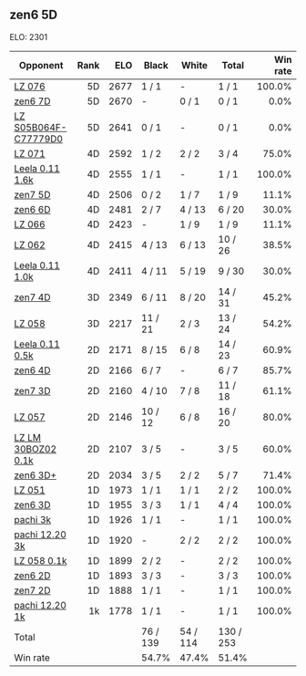 ## zen6 5D ##

ELO: 2301

Opponent | Rank | ELO | Black | White | Total | Win rate
---------|-----:|----:|-------|-------|-------|-------:
[LZ 076](LZ%20076.md) | 5D | 2677 | 1 / 1 | - | 1 / 1 | 100.0%
[zen6 7D](zen6%207D.md) | 5D | 2670 | - | 0 / 1 | 0 / 1 | 0.0%
[LZ S05B064F-C77779D0](LZ%20S05B064F-C77779D0.md) | 5D | 2641 | 0 / 1 | - | 0 / 1 | 0.0%
[LZ 071](LZ%20071.md) | 4D | 2592 | 1 / 2 | 2 / 2 | 3 / 4 | 75.0%
[Leela 0.11 1.6k](Leela%200.11%201.6k.md) | 4D | 2555 | 1 / 1 | - | 1 / 1 | 100.0%
[zen7 5D](zen7%205D.md) | 4D | 2506 | 0 / 2 | 1 / 7 | 1 / 9 | 11.1%
[zen6 6D](zen6%206D.md) | 4D | 2481 | 2 / 7 | 4 / 13 | 6 / 20 | 30.0%
[LZ 066](LZ%20066.md) | 4D | 2423 | - | 1 / 9 | 1 / 9 | 11.1%
[LZ 062](LZ%20062.md) | 4D | 2415 | 4 / 13 | 6 / 13 | 10 / 26 | 38.5%
[Leela 0.11 1.0k](Leela%200.11%201.0k.md) | 4D | 2411 | 4 / 11 | 5 / 19 | 9 / 30 | 30.0%
[zen7 4D](zen7%204D.md) | 3D | 2349 | 6 / 11 | 8 / 20 | 14 / 31 | 45.2%
[LZ 058](LZ%20058.md) | 3D | 2217 | 11 / 21 | 2 / 3 | 13 / 24 | 54.2%
[Leela 0.11 0.5k](Leela%200.11%200.5k.md) | 2D | 2171 | 8 / 15 | 6 / 8 | 14 / 23 | 60.9%
[zen6 4D](zen6%204D.md) | 2D | 2166 | 6 / 7 | - | 6 / 7 | 85.7%
[zen7 3D](zen7%203D.md) | 2D | 2160 | 4 / 10 | 7 / 8 | 11 / 18 | 61.1%
[LZ 057](LZ%20057.md) | 2D | 2146 | 10 / 12 | 6 / 8 | 16 / 20 | 80.0%
[LZ LM 30BOZ02 0.1k](LZ%20LM%2030BOZ02%200.1k.md) | 2D | 2107 | 3 / 5 | - | 3 / 5 | 60.0%
[zen6 3D+](zen6%203D+.md) | 2D | 2034 | 3 / 5 | 2 / 2 | 5 / 7 | 71.4%
[LZ 051](LZ%20051.md) | 1D | 1973 | 1 / 1 | 1 / 1 | 2 / 2 | 100.0%
[zen6 3D](zen6%203D.md) | 1D | 1955 | 3 / 3 | 1 / 1 | 4 / 4 | 100.0%
[pachi 3k](pachi%203k.md) | 1D | 1926 | 1 / 1 | - | 1 / 1 | 100.0%
[pachi 12.20 3k](pachi%2012.20%203k.md) | 1D | 1920 | - | 2 / 2 | 2 / 2 | 100.0%
[LZ 058 0.1k](LZ%20058%200.1k.md) | 1D | 1899 | 2 / 2 | - | 2 / 2 | 100.0%
[zen6 2D](zen6%202D.md) | 1D | 1893 | 3 / 3 | - | 3 / 3 | 100.0%
[zen7 2D](zen7%202D.md) | 1D | 1888 | 1 / 1 | - | 1 / 1 | 100.0%
[pachi 12.20 1k](pachi%2012.20%201k.md) | 1k | 1778 | 1 / 1 | - | 1 / 1 | 100.0%
Total | | | 76 / 139 | 54 / 114 | 130 / 253 | 
Win rate| | | 54.7% | 47.4% | 51.4% | 
